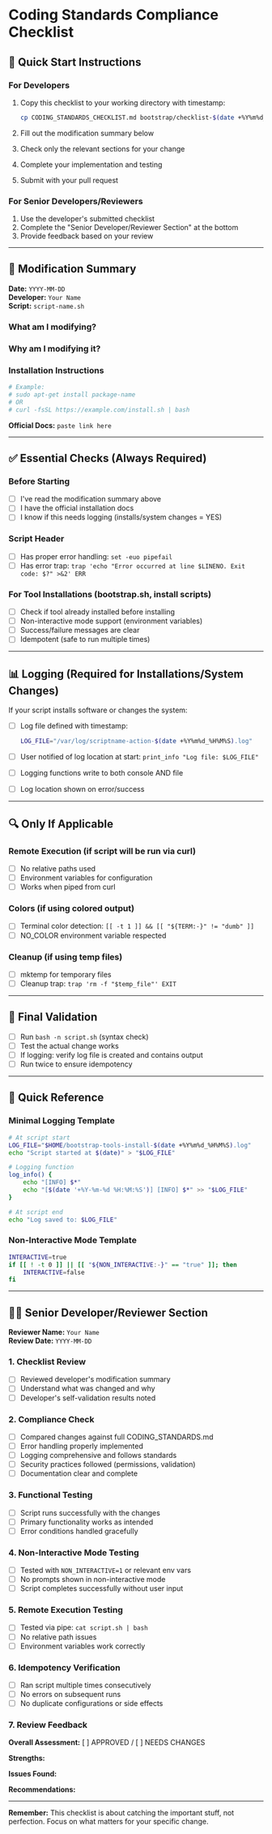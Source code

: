 # Coding Standards Compliance Checklist

## 🚀 Quick Start Instructions

### For Developers

1. Copy this checklist to your working directory with timestamp:

   ```bash
   cp CODING_STANDARDS_CHECKLIST.md bootstrap/checklist-$(date +%Y%m%d_%H%M%S).md
   ```

2. Fill out the modification summary below
3. Check only the relevant sections for your change
4. Complete your implementation and testing
5. Submit with your pull request

### For Senior Developers/Reviewers

1. Use the developer's submitted checklist
2. Complete the "Senior Developer/Reviewer Section" at the bottom
3. Provide feedback based on your review

---

## 📝 Modification Summary

**Date:** `YYYY-MM-DD`  
**Developer:** `Your Name`  
**Script:** `script-name.sh`  

### What am I modifying?

<!-- Brief description of the change -->

### Why am I modifying it?

<!-- Reason/ticket/request -->

### Installation Instructions

<!-- Paste the minimal official installation steps for Ubuntu/Debian -->

```bash
# Example:
# sudo apt-get install package-name
# OR
# curl -fsSL https://example.com/install.sh | bash
```

**Official Docs:** `paste link here`

---

## ✅ Essential Checks (Always Required)

### Before Starting

- [ ] I've read the modification summary above
- [ ] I have the official installation docs
- [ ] I know if this needs logging (installs/system changes = YES)

### Script Header

- [ ] Has proper error handling: `set -euo pipefail`
- [ ] Has error trap: `trap 'echo "Error occurred at line $LINENO. Exit code: $?" >&2' ERR`

### For Tool Installations (bootstrap.sh, install scripts)

- [ ] Check if tool already installed before installing
- [ ] Non-interactive mode support (environment variables)
- [ ] Success/failure messages are clear
- [ ] Idempotent (safe to run multiple times)

---

## 📊 Logging (Required for Installations/System Changes)

If your script installs software or changes the system:

- [ ] Log file defined with timestamp:

  ```bash
  LOG_FILE="/var/log/scriptname-action-$(date +%Y%m%d_%H%M%S).log"
  ```

- [ ] User notified of log location at start: `print_info "Log file: $LOG_FILE"`
- [ ] Logging functions write to both console AND file
- [ ] Log location shown on error/success

---

## 🔍 Only If Applicable

### Remote Execution (if script will be run via curl)

- [ ] No relative paths used
- [ ] Environment variables for configuration
- [ ] Works when piped from curl

### Colors (if using colored output)

- [ ] Terminal color detection: `[[ -t 1 ]] && [[ "${TERM:-}" != "dumb" ]]`
- [ ] NO_COLOR environment variable respected

### Cleanup (if using temp files)

- [ ] mktemp for temporary files
- [ ] Cleanup trap: `trap 'rm -f "$temp_file"' EXIT`

---

## 🎯 Final Validation

- [ ] Run `bash -n script.sh` (syntax check)
- [ ] Test the actual change works
- [ ] If logging: verify log file is created and contains output
- [ ] Run twice to ensure idempotency

---

## 📌 Quick Reference

### Minimal Logging Template

```bash
# At script start
LOG_FILE="$HOME/bootstrap-tools-install-$(date +%Y%m%d_%H%M%S).log"
echo "Script started at $(date)" > "$LOG_FILE"

# Logging function
log_info() {
    echo "[INFO] $*"
    echo "[$(date '+%Y-%m-%d %H:%M:%S')] [INFO] $*" >> "$LOG_FILE"
}

# At script end
echo "Log saved to: $LOG_FILE"
```

### Non-Interactive Mode Template

```bash
INTERACTIVE=true
if [[ ! -t 0 ]] || [[ "${NON_INTERACTIVE:-}" == "true" ]]; then
    INTERACTIVE=false
fi
```

---

## 👨‍💼 Senior Developer/Reviewer Section

**Reviewer Name:** `Your Name`  
**Review Date:** `YYYY-MM-DD`

### 1. Checklist Review

- [ ] Reviewed developer's modification summary
- [ ] Understand what was changed and why
- [ ] Developer's self-validation results noted

### 2. Compliance Check

- [ ] Compared changes against full CODING_STANDARDS.md
- [ ] Error handling properly implemented
- [ ] Logging comprehensive and follows standards
- [ ] Security practices followed (permissions, validation)
- [ ] Documentation clear and complete

### 3. Functional Testing

- [ ] Script runs successfully with the changes
- [ ] Primary functionality works as intended
- [ ] Error conditions handled gracefully

### 4. Non-Interactive Mode Testing

- [ ] Tested with `NON_INTERACTIVE=1` or relevant env vars
- [ ] No prompts shown in non-interactive mode
- [ ] Script completes successfully without user input

### 5. Remote Execution Testing

- [ ] Tested via pipe: `cat script.sh | bash`
- [ ] No relative path issues
- [ ] Environment variables work correctly

### 6. Idempotency Verification

- [ ] Ran script multiple times consecutively
- [ ] No errors on subsequent runs
- [ ] No duplicate configurations or side effects

### 7. Review Feedback

**Overall Assessment:** [ ] APPROVED / [ ] NEEDS CHANGES

**Strengths:**
<!-- What was done well -->

**Issues Found:**
<!-- Any problems that need fixing -->

**Recommendations:**
<!-- Suggestions for improvement -->

---

**Remember:** This checklist is about catching the important stuff, not perfection. Focus on what matters for your specific change.
